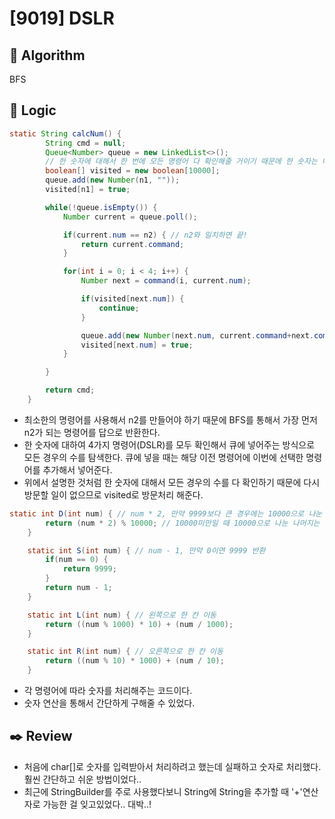 # [9019] DSLR

## :pushpin: **Algorithm**

BFS

## :round_pushpin: **Logic**

```java
static String calcNum() {
		String cmd = null;
		Queue<Number> queue = new LinkedList<>();
		// 한 숫자에 대해서 한 번에 모든 명령어 다 확인해줄 거이기 때문에 한 숫자는 다시 반복하지 않기 위해서 방문처리
		boolean[] visited = new boolean[10000];
		queue.add(new Number(n1, ""));
		visited[n1] = true;

		while(!queue.isEmpty()) {
			Number current = queue.poll();

			if(current.num == n2) { // n2와 일치하면 끝!
				return current.command;
			}

			for(int i = 0; i < 4; i++) {
				Number next = command(i, current.num);

				if(visited[next.num]) {
					continue;
				}

				queue.add(new Number(next.num, current.command+next.command));
				visited[next.num] = true;
			}

		}

		return cmd;
	}
```

- 최소한의 명령어를 사용해서 n2를 만들어야 하기 때문에 BFS를 통해서 가장 먼저 n2가 되는 명령어를 답으로 반환한다.
- 한 숫자에 대하여 4가지 명령어(DSLR)를 모두 확인해서 큐에 넣어주는 방식으로 모든 경우의 수를 탐색한다. 큐에 넣을 때는 해당 이전 명령어에 이번에 선택한 명령어를 추가해서 넣어준다.
- 위에서 설명한 것처럼 한 숫자에 대해서 모든 경우의 수를 다 확인하기 때문에 다시 방문할 일이 없으므로 visited로 방문처리 해준다.

```java
static int D(int num) { // num * 2, 만약 9999보다 큰 경우에는 10000으로 나눈 나머지
		return (num * 2) % 10000; // 10000미만일 때 10000으로 나눈 나머지는 자기자신이므로 따로 처리할 필요 x
	}

	static int S(int num) { // num - 1, 만약 0이면 9999 반환
		if(num == 0) {
			return 9999;
		}
		return num - 1;
	}

	static int L(int num) { // 왼쪽으로 한 칸 이동
		return ((num % 1000) * 10) + (num / 1000);
	}

	static int R(int num) { // 오른쪽으로 한 칸 이동
		return ((num % 10) * 1000) + (num / 10);
	}
```

- 각 명령어에 따라 숫자를 처리해주는 코드이다.
- 숫자 연산을 통해서 간단하게 구해줄 수 있었다.

## :black_nib: **Review**

- 처음에 char[]로 숫자를 입력받아서 처리하려고 했는데 실패하고 숫자로 처리했다. 훨씬 간단하고 쉬운 방법이었다..
- 최근에 StringBuilder를 주로 사용했다보니 String에 String을 추가할 때 '+'연산자로 가능한 걸 잊고있었다.. 대박..!
